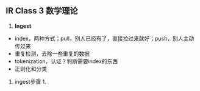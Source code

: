 ## IR Class 3 数学理论
1. **Ingest**
- index，两种方式；pull，别人已经有了，直接拉过来就好；push，别人主动传过来
- 重复检测，去除一些重复的数据
- tokenization，认证？判断需要index的东西
- 正则化和分类
1. ingest步骤
    1. 



















